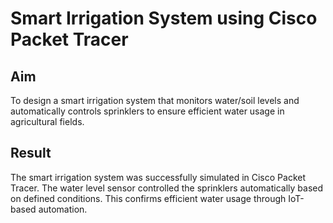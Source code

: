 # Smart Irrigation System using Cisco Packet Tracer

## Aim
To design a smart irrigation system that monitors water/soil levels and automatically controls sprinklers to ensure efficient water usage in agricultural fields.

## Result
The smart irrigation system was successfully simulated in Cisco Packet Tracer. The water level sensor controlled the sprinklers automatically based on defined conditions. This confirms efficient water usage through IoT-based automation.
